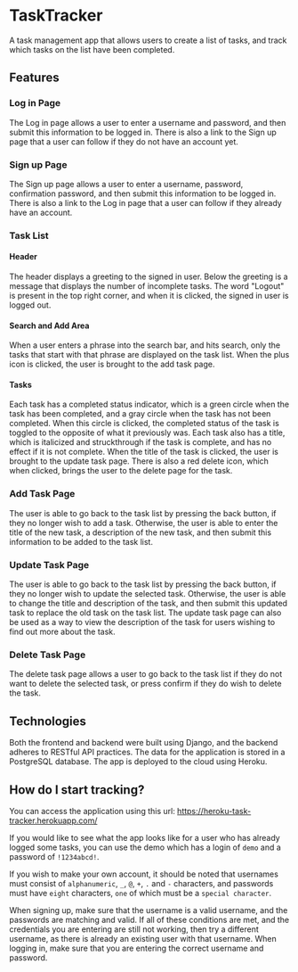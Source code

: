 # TaskTracker
A task management app that allows users to create a list of tasks, and track which tasks on the list have been completed.

## Features
### Log in Page
The Log in page allows a user to enter a username and password, and then submit this information to be logged in. There is also a link to the Sign up page that a user can follow if they do not have an account yet.

### Sign up Page
The Sign up page allows a user to enter a username, password, confirmation password, and then submit this information to be logged in. There is also a link to the Log in page that a user can follow if they already have an account.

### Task List
#### Header
The header displays a greeting to the signed in user. Below the greeting is a message that displays the number of incomplete tasks. The word "Logout" is present in the top right corner, and when it is clicked, the signed in user is logged out.

#### Search and Add Area
When a user enters a phrase into the search bar, and hits search, only the tasks that start with that phrase are displayed on the task list. When the plus icon is clicked, the user is brought to the add task page.

#### Tasks
Each task has a completed status indicator, which is a green circle when the task has been completed, and a gray circle when the task has not been completed. When this circle is clicked, the completed status of the task is toggled to the opposite of what it previously was. Each task also has a title, which is italicized and struckthrough if the task is complete, and has no effect if it is not complete. When the title of the task is clicked, the user is brought to the update task page. There is also a red delete icon, which when clicked, brings the user to the delete page for the task.

### Add Task Page
The user is able to go back to the task list by pressing the back button, if they no longer wish to add a task. Otherwise, the user is able to enter the title of the new task, a description of the new task, and then submit this information to be added to the task list.

### Update Task Page
The user is able to go back to the task list by pressing the back button, if they no longer wish to update the selected task. Otherwise, the user is able to change the title and description of the task, and then submit this updated task to replace the old task on the task list. The update task page can also be used as a way to view the description of the task for users wishing to find out more about the task.

### Delete Task Page
The delete task page allows a user to go back to the task list if they do not want to delete the selected task, or press confirm if they do wish to delete the task.

## Technologies
Both the frontend and backend were built using Django, and the backend adheres to RESTful API practices. The data for the application is stored in a PostgreSQL database. The app is deployed to the cloud using Heroku.

## How do I start tracking?
You can access the application using this url: https://heroku-task-tracker.herokuapp.com/

If you would like to see what the app looks like for a user who has already logged some tasks, you can use the demo which has a login of `demo` and a password of `!1234abcd!`. 

If you wish to make your own account, it should be noted that usernames must consist of `alphanumeric`, `_`, `@`, `+`, `.` and `-` characters, and passwords must have `eight` characters, `one` of which must be a `special character`.

When signing up, make sure that the username is a valid username, and the passwords are matching and valid. If all of these conditions are met, and the credentials you are entering are still not working, then try a different username, as there is already an existing user with that username. When logging in, make sure that you are entering the correct username and password.
